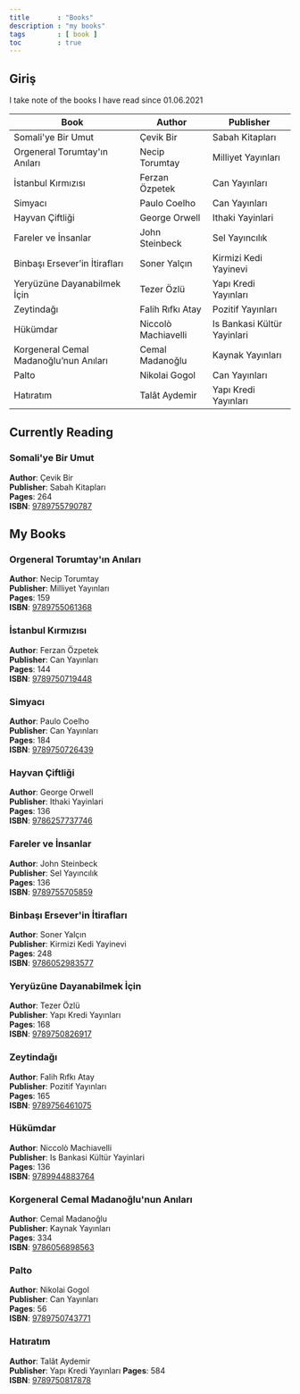 ```yaml
---
title       : "Books"
description : "my books"
tags        : [ book ]
toc         : true
--- 
```



## Giriş
I take note of the books I have read since 01.06.2021

| Book      | Author | Publisher |
| ----------- | ----------- | ----------- |
| Somali'ye Bir Umut      | Çevik Bir         | Sabah Kitapları       |
| Orgeneral Torumtay'ın Anıları      | Necip Torumtay         | Milliyet Yayınları       |
| İstanbul Kırmızısı      | Ferzan Özpetek         | Can Yayınları       |
| Simyacı   | Paulo Coelho          | Can Yayınları       |
| Hayvan Çiftliği   | George Orwell          | Ithaki Yayinlari       |
| Fareler ve İnsanlar   | John Steinbeck          | Sel Yayıncılık       |
| Binbaşı Ersever’in İtirafları   | Soner Yalçın          | Kirmizi Kedi Yayinevi       |
| Yeryüzüne Dayanabilmek İçin   | Tezer Özlü          | Yapı Kredi Yayınları       |
| Zeytindağı   | Falih Rıfkı Atay          | Pozitif Yayınları       |
| Hükümdar   | Niccolò Machiavelli          | Is Bankasi Kültür Yayinlari       |
| Korgeneral Cemal Madanoğlu’nun Anıları   | Cemal Madanoğlu          | Kaynak Yayınları       |
| Palto   | Nikolai Gogol          | Can Yayınları       |
| Hatıratım   | Talât Aydemir          | Yapı Kredi Yayınları        |


## Currently Reading

### Somali'ye Bir Umut
**Author**: Çevik Bir   
**Publisher**: Sabah Kitapları  
**Pages**: 264    
**ISBN**: [9789755790787](https://isbnsearch.org/isbn/9789755790787) 

## My Books

### Orgeneral Torumtay'ın Anıları
**Author**: Necip Torumtay   
**Publisher**: Milliyet Yayınları  
**Pages**: 159    
**ISBN**: [9789755061368](https://isbnsearch.org/isbn/9789755061368) 

### İstanbul Kırmızısı
**Author**: Ferzan Özpetek   
**Publisher**: Can Yayınları  
**Pages**: 144  
**ISBN**: [9789750719448](https://isbnsearch.org/isbn/9789750719448)  

### Simyacı
**Author**: Paulo Coelho   
**Publisher**: Can Yayınları  
**Pages**: 184  
**ISBN**: [9789750726439](https://isbnsearch.org/isbn/9789750726439)  

### Hayvan Çiftliği
**Author**: George Orwell  
**Publisher**: Ithaki Yayinlari   
**Pages**: 136  
**ISBN**: [9786257737746](https://isbnsearch.org/isbn/9786257737746)  

### Fareler ve İnsanlar
**Author**: John Steinbeck  
**Publisher**: Sel Yayıncılık   
**Pages**: 136  
**ISBN**: [9789755705859](https://isbnsearch.org/isbn/9789755705859)  

### Binbaşı Ersever'in İtirafları
**Author**: Soner Yalçın  
**Publisher**: Kirmizi Kedi Yayinevi  
**Pages**: 248  
**ISBN**: [9786052983577](https://isbnsearch.org/isbn/9786052983577)  

### Yeryüzüne Dayanabilmek İçin
**Author**: Tezer Özlü   
**Publisher**: Yapı Kredi Yayınları   
**Pages**: 168  
**ISBN**: [9789750826917](https://isbnsearch.org/isbn/9789750826917)  

### Zeytindağı
**Author**: Falih Rıfkı Atay  
**Publisher**: Pozitif Yayınları   
**Pages**: 165    
**ISBN**: [9789756461075](https://isbnsearch.org/isbn/9789756461075)  

### Hükümdar
**Author**: Niccolò Machiavelli  
**Publisher**: Is Bankasi Kültür Yayinlari   
**Pages**: 136  
**ISBN**: [9789944883764](https://isbnsearch.org/isbn/9789944883764)  

### Korgeneral Cemal Madanoğlu'nun Anıları
**Author**: Cemal Madanoğlu   
**Publisher**: Kaynak Yayınları   
**Pages**: 334  
**ISBN**: [9786056898563](https://isbnsearch.org/isbn/9786056898563)  

### Palto
**Author**: Nikolai Gogol   
**Publisher**: Can Yayınları  
**Pages**: 56  
**ISBN**: [9789750743771](https://isbnsearch.org/isbn/9789750743771)  

### Hatıratım
**Author**: Talât Aydemir   
**Publisher**: Yapı Kredi Yayınları 
**Pages**: 584      
**ISBN**: [9789750817878](https://isbnsearch.org/isbn/9789750817878)    





